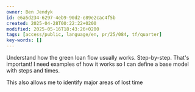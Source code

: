 ```yaml
---
owner: Ben Jendyk
id: e6a5d234-6297-4eb9-90d2-e89e2cac4f5b
created: 2025-04-28T00:22:22+0200
modified: 2025-05-16T18:43:26+0200
tags: [access/public, language/en, pr/25/084, tf/quarter]
key-words: []
---
```


Understand how the green loan flow usually works. Step-by-step.
That's important! I need examples of how it works so I can define a base model with steps and times.

This also allows me to identify major areas of lost time